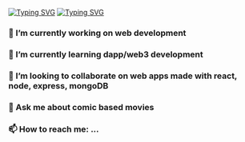 

[![Typing SVG](https://readme-typing-svg.herokuapp.com?font=&color=%2300F7F4&size=32&center=true&vCenter=true&multiline=true&width=1000&height=60&lines=Hello+there+👋)](https://git.io/typing-svg)
[![Typing SVG](https://readme-typing-svg.herokuapp.com?font=&color=%2300F7F4&size=32&center=true&vCenter=true&multiline=true&width=1000&height=60&lines=This+is+Tajammul+🧑‍💻)](https://git.io/typing-svg)

<div>
  <h3>🔭 I’m currently working on web development</h3>
  <h3>🌱 I’m currently learning dapp/web3 development</h3>
  <h3>👯 I’m looking to collaborate on web apps made with react, node, express, mongoDB</h3>
  <h3>💬 Ask me about comic based movies</h3>
  <h3>📫 How to reach me: ...
</div>


<!--
**mtajammulzia/mtajammulzia** is a ✨ _special_ ✨ repository because its `README.md` (this file) appears on your GitHub profile.

Here are some ideas to get you started:

- 🔭 I’m currently working on ...
- 🌱 I’m currently learning ...
- 👯 I’m looking to collaborate on ...
- 🤔 I’m looking for help with ...
- 💬 Ask me about ...
- 📫 How to reach me: ...
- 😄 Pronouns: ...
- ⚡ Fun fact: ...
-->
